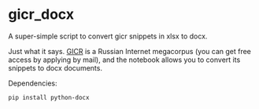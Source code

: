 # gicr_docx
A super-simple script to convert gicr snippets in xlsx to docx.

Just what it says. [GICR](http://www.webcorpora.ru/) is a Russian Internet megacorpus (you can get free access by applying by mail), and the notebook allows you to convert its snippets to docx documents.

Dependencies:

    pip install python-docx
